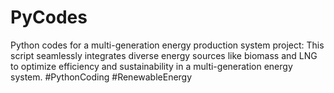 # PyCodes
Python codes for a multi-generation energy production system project: This script seamlessly integrates diverse energy sources like biomass and LNG to optimize efficiency and sustainability in a multi-generation energy system. #PythonCoding #RenewableEnergy

